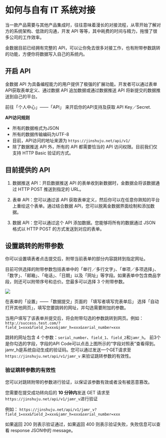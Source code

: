 # 如何与自有 IT 系统对接

当一款产品需要与其他产品集成时，往往意味着漫长的对接流程，从零开始了解对方的系统架构、低效的沟通，开发 API 等等，其中耗费的时间与精力，拖慢了很多公司的工作效率。

金数据目前已经拥有完整的 API，可以让你免去很多对接工作，也有附带参数跳转的功能，方便你将数据写入自己的系统内。

## 开启 API

金数据 API 为具备编程能力的用户提供了极强的扩展功能。开发者可以通过表单API获取表单定义、通过数据 API 追加数据或通过数据推送 API 将新提交的数据推送到自己的平台。

前往「个人中心」——「API」 来开启你的API支持及获取 API Key／Secret.

**API访问规则**

* 所有的数据格式为JSON
* 所有的数据传输编码为UTF-8
* 目前，API访问的地址来源为 `https://jinshuju.net/api/v1/`
* 除了数据推送 API 外，所有的 API 都需要恰当的 API 访问权限。目前我们仅支持 HTTP Basic 验证的方式。

## 目前提供的 API

1. 数据推送 API：开启数据推送 API 的表单收到新数据时，金数据会将该数据通过 HTTP POST 推送到指定的 URL。

2. 表单 API：您可以通过该 API 获取表单定义，然后你可以在任意你熟知的平台上重绘这个表单。通过结合数据 API，您可以脱离金数据界面绘制和添加数据。

3. 数据 API：您可以通过这个 API 添加数据。您能够将所有的数据通过 JSON 格式以 HTTP POST 的方式发送到对应的表单。


## 设置跳转的附带参数

你可以设置填表者点击提交后，附带当前表单的部分内容跳转到指定网址。

目前可供选择的附带参数包括表单中的「单行／多行文字」、「单项／多项选择」、「数字」、「邮箱」、「电话」、「日期」以及「网址」等字段。如果表单中包含商品字段，则还可以附带序号和总价。您最多可以选择 3 个附带参数。

![](https://o1cqumdwn.qnssl.com/assets/file/408/redirect-with-params.png)

在表单的「设置」——「数据提交」页面的 「填写者填写完表单后」 选择「自动打开其他网页」，填写您要跳转的网址，并勾选需要附加的参数。

当用户填写了该表单并提交后，将会附带勾选的参数跳转到网页。例如：`http://success.test.com/?field_1=xxx&field_2=xxx&jamr_h=xxx&serial_number=xxx`

跳转的网址包含 4 个参数：`serial_number`、`field_1`、`field_2`和`jamr_h`。 前3个是你勾选的字段，字段的API Code可以点击上图所示的“字段对照表”查看得到。jamr\_h是系统自动生成的验证码。您可以通过发送一个GET请求至`https://jinshuju.net/api/v1/jamr_v` 来验证跳转参数的有效性。

### 验证跳转参数的有效性

您可以对跳转附带的参数进行验证，以保证该参数有效或者没有被恶意篡改。

您需要在提交成功转向后的 **10 分钟内**发送 GET 请求至 `https://jinshuju.net/api/v1/jamr_v`进行验证

例如： `https://jinshuju.net/api/v1/jamr_v?field_1=xxx&field_2=xxx&jamr_h=xxx&serial_number=xxx`

如果返回 200 则表示验证通过，如果返回 400 则表示验证失败，失败信息可以查看 response JSON中的 message。

